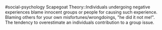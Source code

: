 #social-psychology 
Scapegoat Theory::Individuals undergoing negative experiences blame innocent groups or people for causing such experience. Blaming others for your own misfortunes/wrongdoings, "he did it not me!". The tendency to overestimate an individuals contribution to a group issue.
<!--SR:!2023-11-14,7,250-->